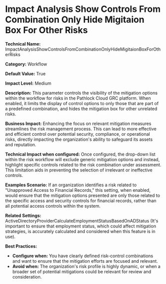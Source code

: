 # Impact Analysis Show Controls From Combination Only Hide Migitaion Box For Other Risks

**Technical Name:** ImpactAnalysisShowControlsFromCombinationOnlyHideMigitaionBoxForOtherRisks

**Category:** Workflow

**Default Value:** True

**Impact Level:** Medium

**Description:** This parameter controls the visibility of the mitigation options within the workflow for risks in the Pathlock Cloud GRC platform. When enabled, it limits the display of control options to only those that are part of a predefined combination, and hides the mitigation box for other unrelated risks.

**Business Impact:** Enhancing the focus on relevant mitigation measures streamlines the risk management process. This can lead to more effective and efficient control over potential security, compliance, or operational risks, directly impacting the organization's ability to safeguard its assets and reputation.

**Technical Impact when configured:** Once configured, the drop-down list within the risk workflow will exclude generic mitigation options and instead, highlight specific controls related to the risk combination under assessment. This limitation aids in preventing the selection of irrelevant or ineffective controls.

**Examples Scenario:** If an organization identifies a risk related to "Unapproved Access to Financial Records," this setting, when enabled, would ensure that the mitigation options presented are only those related to the specific access and security controls for financial records, rather than all potential access controls within the system.

**Related Settings:** ActiveDirectoryProviderCalculateEmploymentStatusBasedOnADStatus (It's important to ensure that employment status, which could affect mitigation strategies, is accurately calculated and considered when this feature is in use).

**Best Practices:** 
- **Configure when:** You have clearly defined risk-control combinations and want to ensure that the mitigation efforts are focused and relevant.
- **Avoid when:** The organization's risk profile is highly dynamic, or when a broader set of potential mitigations could be relevant for review and consideration.